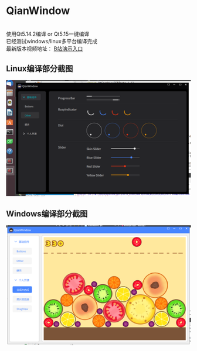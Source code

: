 # QianWindow
<BR>使用Qt5.14.2编译 or Qt5.15一键编译
<BR>已经测试windows/linux多平台编译完成
<BR>最新版本视频地址： <a href="https://space.bilibili.com/82157618/channel/seriesdetail?sid=3264958&ctype=0">B站演示入口</a>

## Linux编译部分截图
![image](preview/linux.png)

## Windows编译部分截图
![image](preview/windwos.png)
